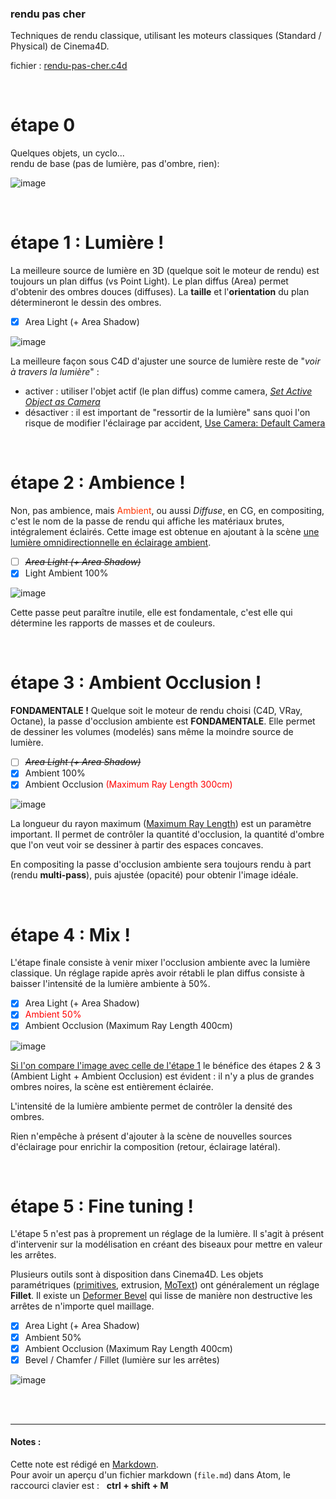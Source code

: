 ### rendu pas cher

Techniques de rendu classique, utilisant les moteurs classiques (Standard / Physical) de Cinema4D.

fichier : [rendu-pas-cher.c4d](https://github.com/jniac/e-artsup/raw/master/motion/c4d/rendering/rendu-pas-cher/rendu-pas-cher.c4d)

<br>

# étape 0
Quelques objets, un cyclo...  
rendu de base (pas de lumière, pas d'ombre, rien):

![image](./rendu-1.png)

<br>

# étape 1 : Lumière !
La meilleure source de lumière en 3D (quelque soit le moteur de rendu) est toujours un plan diffus (vs Point Light). Le plan diffus (Area) permet d'obtenir des ombres douces (diffuses). La **taille** et l'**orientation** du plan détermineront le dessin des ombres.
- [x] Area Light (+ Area Shadow)

![image](./rendu-2.png)

La meilleure façon sous C4D d'ajuster une source de lumière reste de "*voir à travers la lumière*" :
- activer : utiliser l'objet actif (le plan diffus) comme camera, [*Set Active Object as Camera*](./Screens.md#setactiveobjectascamera)
- désactiver : il est important de "ressortir de la lumière" sans quoi l'on risque de modifier l'éclairage par accident, [Use Camera: Default Camera](./Screens.md#backtodefaultcamera)

<br>

# étape 2 : Ambience !
Non, pas ambience, mais <span style='color:#f30'>Ambient</span>, ou aussi _Diffuse_, en CG, en compositing, c'est le nom de la passe de rendu qui affiche les matériaux brutes, intégralement éclairés. Cette image est obtenue en ajoutant à la scène [une lumière omnidirectionnelle en éclairage ambient](./Screens.md#ambientlight).

- [ ] ~~_Area Light (+ Area Shadow)_~~
- [x] Light Ambient 100%

![image](./rendu-3.png)

Cette passe peut paraître inutile, elle est fondamentale, c'est elle qui détermine les rapports de masses et de couleurs.

<br>

# étape 3 : Ambient Occlusion !
**FONDAMENTALE !** Quelque soit le moteur de rendu choisi (C4D, VRay, Octane), la passe d'occlusion ambiente est **FONDAMENTALE**. Elle permet de dessiner les volumes (modelés) sans même la moindre source de lumière.
- [ ] ~~_Area Light (+ Area Shadow)_~~
- [x] Ambient 100%
- [x] Ambient Occlusion <span style='color:red'>(Maximum Ray Length 300cm)</span>

![image](./rendu-4.png)

La longueur du rayon maximum ([Maximum Ray Length](./Screens.md#maximumraylength)) est un paramètre important. Il permet de contrôler la quantité d'occlusion, la quantité d'ombre que l'on veut voir se dessiner à partir des espaces concaves.

En compositing la passe d'occlusion ambiente sera toujours rendu à part (rendu **multi-pass**), puis ajustée (opacité) pour obtenir l'image idéale.

<br>

# étape 4 : Mix !
L'étape finale consiste à venir mixer l'occlusion ambiente avec la lumière classique. Un réglage rapide après avoir rétabli le plan diffus consiste à baisser l'intensité de la lumière ambiente à 50%.


- [x] Area Light (+ Area Shadow)
- [x] <span style='color:red'>Ambient 50%</span>
- [x] Ambient Occlusion (Maximum Ray Length 400cm)

![image](./rendu-5.png)

[Si l'on compare l'image avec celle de l'étape 1](./Screens.md#comparaison) le bénéfice des étapes 2 & 3 (Ambient Light + Ambient Occlusion) est évident : il n'y a plus de grandes ombres noires, la scène est entièrement éclairée.

L'intensité de la lumière ambiente permet de contrôler la densité des ombres.

Rien n'empêche à présent d'ajouter à la scène de nouvelles sources d'éclairage pour enrichir la composition (retour, éclairage latéral).

<br>

# étape 5 : Fine tuning !

L'étape 5 n'est pas à proprement un réglage de la lumière. Il s'agit à présent d'intervenir sur la modélisation en créant des biseaux pour mettre en valeur les arrêtes.

Plusieurs outils sont à disposition dans Cinema4D. Les objets paramétriques ([primitives](./Screens.md#fillet-cube), extrusion, [MoText](./Screens.md#fillet-motext)) ont généralement un réglage **Fillet**. Il existe un [Deformer Bevel](./Screens.md#deformer-bevel) qui lisse de manière non destructive les arrêtes de n'importe quel maillage.

- [x] Area Light (+ Area Shadow)
- [x] Ambient 50%
- [x] Ambient Occlusion (Maximum Ray Length 400cm)
- [x] Bevel / Chamfer / Fillet (lumière sur les arrêtes)

![image](./rendu-6.png)

<br>
<br>

---  


#### Notes :
Cette note est rédigé en [Markdown]().  
Pour avoir un aperçu d'un fichier markdown (`file.md`) dans Atom, le raccourci clavier est :  
**ctrl + shift + M**
